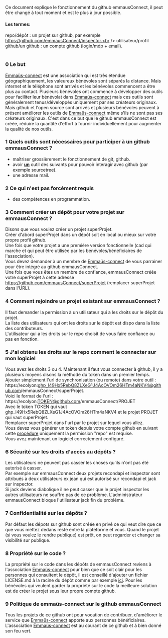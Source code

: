 Ce document explique le fonctionnement du github emmausConnect, il peut être changé à tout moment et est le plus à jour possible.
<br />

#### Les termes:<br />
repo/dépôt : un projet sur github, par exemple https://github.com/emmausConnect/inspector.<br />
utilisateur/profil github/un github : un compte github (login/mdp + email).<br />
<br />

### 0 Le but
[Emmaüs-connect](https://emmaus-connect.org/) est une association qui est très étendue géographiquement, les valeureux bénévoles sont séparés la distance. Mais internet et le téléphone sont arrivés et les bénévoles commencent a être plus au contact. Plusieurs bénévoles ont commencé à développer des outils pour faciliter leur bénévolat dans [Emmaüs-connect](https://emmaus-connect.org/) mais ces outils sont généralement tenus/développés uniquement par ses créateurs originaux. Mais github et l'open source sont arrivés et plusieurs bénévoles peuvent à présent améliorer les outils de [Emmaüs-connect](https://emmaus-connect.org/) même s'ils ne sont pas ses créateurs originaux. C'est dans ce but que le github emmausConnect est créée, réduire la quantité d'effort à fournir individuellement pour augmenter la qualité de nos outils.<br />


### 1 Quels outils sont nécessaires pour participer à un github emmausConnect ?
* maîtriser grossièrement le fonctionnement de git, github.
* avoir [**un**](https://git-scm.com/downloads/guis) outil des suivants pour pouvoir interagir avec github (par exemple sourcetree).
* une adresse mail.

### 2 Ce qui n'est pas forcément requis
* des compétences en programmation.

### 3 Comment créer un dépôt pour votre projet sur emmausConnect ?
Disons que vous voulez créer un projet superProjet.<br />
Créer d'abord superProjet dans un dépôt soit en local ou mieux sur votre propre profil github.<br />
Une fois que votre projet a une première version fonctionnelle (cad qui marche et qui peut être utilisée par les bénévoles/bénéficiaires de l'association).<br />
Vous devez demander à un membre de [Emmaüs-connect](https://emmaus-connect.org/) de vous parrainer pour être intégré au github emmausConnect.<br />
Une fois que vous êtes un membre de confiance, emmausConnect créée votre superProjet à cette adresse https://github.com/emmausConnect/superProjet (remplacer superProjet dans l'URL).<br />

### 4 Comment rejoindre un projet existant sur emmausConnect ?
Il faut demander la permission à un utilisateur qui a les droits sur le dépôt du projet.<br />
La liste des utilisateurs qui ont les droits sur le dépôt est dispo dans la liste des contributeurs.<br />
L'utilisateur qui a les droits sur le repo choisit de vous faire confiance ou pas en fonction.<br />

### 5 J'ai obtenu les droits sur le repo comment le connecter sur mon logiciel
Vous avez les droits 3 ou 4. Maintenant il faut vous connecter à github, il y a plusieurs moyens disons la méthode du token dans un premier temps.<br />
Ajouter simplement l'url de synchronisation (ou remote) dans votre outil : https://ecolyon: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@github.com/emmausConnect/superProjet.<br />
Voici le format de l'url : https://ecolyon:TOKEN@github.com/emmausConnect/PROJET<br />
Avec le token TOKEN qui vaut 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 et le projet PROJET qui vaut superProjet.<br />
Remplacer superProjet dans l'url par le projet sur lequel vous allez.<br />
Vous devez vous générer un token depuis votre compte github en suivant cette [procédure](https://docs.github.com/en/authentication/keeping-your-account-and-data-secure/creating-a-personal-access-token) uniquement la permission "repo" est requise.<br />
Vous avez maintenant un logiciel correctement configuré.

### 6 Sécurité sur les droits d'accès au dépôts ?
Les utilisateurs ne peuvent pas casser les choses qu'ils n'ont pas été autorisé à casser. <br />
Par exemple sur emmausConnect deux projets recondapi et inspector sont attribués à deux utilisateurs ex jean qui est autorisé sur recondapi et jack sur inspector.<br />
Si jack deviens diabolique il ne peut casser que le projet inspector les autres utilisateurs ne souffre pas de ce problème. L'administrateur emmausConnect bloque l'utilisateur jack fin du problème.

### 7 Confidentialité sur les dépôts ?
Par défaut les dépots sur github sont créée en privé ce qui veut dire que ce que vous mettez dedans reste entre la plateforme et vous. Quand le projet (si vous voulez le rendre publique) est prêt, on peut regarder et changer sa visibilité sur publique.

### 8 Propriété sur le code ?
La propriété sur le code dans les dépôts de emmausConnect reviens à l'association [Emmaüs-connect](https://emmaus-connect.org/) pour bien que ce soit clair pour les personnes qui consultent le dépôt, il est conseillé d'ajouter un fichier LICENSE.md à la racine du dépôt comme par exemple [ici](/LICENSE-MIT.md). Pour les bénévoles qui veulent garder la propriété sur le code la meilleure solution est de créer le projet sous leur propre compte github.

### 9 Politique de emmaüs-connect sur le github emmausConnect
Tous les projets de ce github ont pour vocation de contribuer, d'améliorer le service que [Emmaüs-connect](https://emmaus-connect.org/) apporte aux personnes bénéficiaires.<br />
L'association [Emmaüs-connect](https://emmaus-connect.org/) est au courant de ce github et à bien donné son feu vert.<br />
